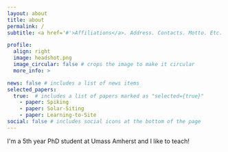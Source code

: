 ```yaml
---
layout: about
title: about
permalink: /
subtitle: <a href='#'>Affiliations</a>. Address. Contacts. Motto. Etc.

profile:
  align: right
  image: headshot.png
  image_circular: false # crops the image to make it circular
  more_info: >

news: false # includes a list of news items
selected_papers:
  true:  # includes a list of papers marked as "selected={true}"
    - paper: Spiking
    - paper: Solar-Siting
    - paper: Learning-to-Site
social: false # includes social icons at the bottom of the page
---
```


I'm a 5th year PhD student at Umass Amherst and I like to teach!
